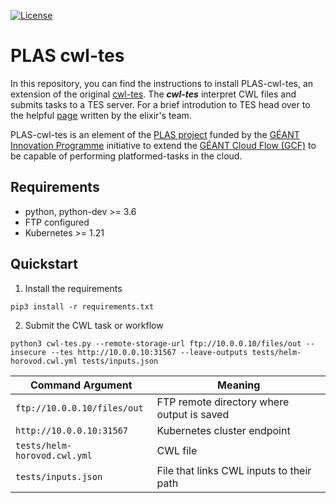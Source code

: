 [![License](https://img.shields.io/badge/License-Apache%202.0-blue.svg)](https://opensource.org/licenses/Apache-2.0)

# PLAS cwl-tes
In this repository, you can find the instructions to install PLAS-cwl-tes, an extension of the original [cwl-tes](https://github.com/ohsu-comp-bio/cwl-tes). 
The ___cwl-tes___  interpret CWL files and submits tasks to a TES server. 
For a brief introdution to TES head over to the helpful [page](https://github.com/elixir-cloud-aai/TESK/blob/master/documentation/tesintro.md) written by the elixir's team.

PLAS-cwl-tes is an element of the [PLAS project](https://github.com/PlatformedTasks/Documentation) funded by the [GÉANT Innovation Programme](https://community.geant.org/community-programme-portfolio/innovation-programme/) initiative to extend the [GÉANT Cloud Flow (GCF)](https://clouds.geant.org/community-cloud/) to be capable of performing platformed-tasks in the cloud.



## Requirements

* python, python-dev >= 3.6
* FTP configured
* Kubernetes >= 1.21

## Quickstart

1. Install the requirements

```
pip3 install -r requirements.txt
```

2. Submit the CWL task or workflow

```console
python3 cwl-tes.py --remote-storage-url ftp://10.0.0.10/files/out --insecure --tes http://10.0.0.10:31567 --leave-outputs tests/helm-horovod.cwl.yml tests/inputs.json
```
Command Argument | Meaning
 ------------ | -------------
`ftp://10.0.0.10/files/out` | FTP remote directory where output is saved
`http://10.0.0.10:31567` | Kubernetes cluster endpoint
`tests/helm-horovod.cwl.yml` | CWL file
`tests/inputs.json` | File that links CWL inputs to their path


```
